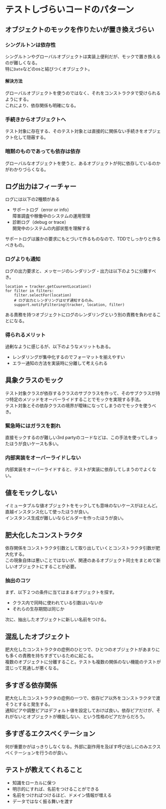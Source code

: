 # テストしづらいコードのパターン
## オブジェクトのモックを作りたいが置き換えづらい
### シングルトンは依存性
シングルトンやグローバルオブジェクトは実装上便利だが、モックで置き換えるのが難しくなる。  
特に`Date`などのosと結びつくオブジェクト。

#### 解決方法
グローバルオブジェクトを使うのではなく、それをコンストラクタで受けられるようにする。  
これにより、依存関係も明確になる。

### 手続きからオブジェクトへ
テスト対象に存在する、そのテスト対象とは直接的に関係ない手続きをオブジェクト化して隠蔽する。

### 暗黙のものであっても依存は依存
グローバルなオブジェクトを使うと、あるオブジェクトが何に依存しているのかがわかりづらくなる。


## ログ出力はフィーチャー
ログには以下の2種類がある

* サポートログ（error or info）  
障害調査や稼働中のシステムの運用管理
* 診断ログ（debug or trace）  
開発中のシステムの内部状態を理解する

サポートログは誰かの要求にもとづいて作るものなので、TDDでしっかりと作るべきもの。

### ログよりも通知
ログの出力要求と、メッセージのレンダリング・出力は以下のように分離すべき。

	location = tracker.getCuurentLocation()
	for filter in filters:
		filter.selectFor(location)
		# ログ出力とレンダリングはせず通知するのみ。
		support.notifyFiltering(tracker, location, filter)
		
ある責務を持つオブジェクトにログのレンダリングという別の責務を負わせることになる。

### 得られるメリット
過剰なように感じるが、以下のようなメリットもある。

* レンダリングが集中化するのでフォーマットを揃えやすい
* エラー通知の方法を実装時に分離して考えられる

## 具象クラスのモック
テスト対象クラスが依存するクラスのサブクラスを作って、そのサブクラスが持つ特定のメソッドをオーバーライドすることでモックを実現する手法。  
テスト対象とその依存クラスの境界が曖昧になってしまうのでモックを使うべき。

### 緊急時にはガラスを割れ
直接モックするのが難しい3rd partyのコードなどは、この手法を使ってしまったほうが良いケースも多い。

### 内部実装をオーバーライドしない
内部実装をオーバーライドすると、テストが実装に依存してしまうのでよくない。

## 値をモックしない
イミュータブルな値オブジェクトをモックしても意味のないケースがほとんど。直越インスタンス化して使ったほうが良い。  
インスタンス生成が難しいならビルダーを作ったほうが良い。

## 肥大化したコンストラクタ
依存関係をコンストラクタ引数として取り出していくとコンストラクタ引数が肥大化する。  
この現象自体は悪いことではないが、関連のあるオブジェクト同士をまとめて新しいオブジェクトにすることが必要。

### 抽出のコツ
まず、以下２つの条件に当てはまるオブジェクトを探す。

* クラス内で同時に使われている引数はいないか
* それらの生存期間は同じか

次に、抽出したオブジェクトに新しい名前をつける。

## 混乱したオブジェクト
肥大化したコンストラクタの症例のひとつで、ひとつのオブジェクトがあまりにも多くの責務を持ちすぎているために起こる。  
複数のオブジェクトに分離すること。テストも複数の関係のない機能のテストが混じって見通しが悪くなる。

## 多すぎる依存関係
肥大化したコンストラクタの症例の一つで、依存ピア以外をコンストラクタで渡そうとすると発生する。  
通知ピアや調整ピアはデフォルト値を設定しておけば良い。依存ピアだけが、それがないとオブジェクトが機能しない、という性格のピアだからだろう。

## 多すぎるエクスペくテーション
何が重要かがはっきりしなくなる。外部に副作用を及ぼす呼び出しにのみエクスペくテーションを行うのが良い。

## テストが教えてくれること
* 知識をローカルに保つ
* 明示的にすれば、名前をつけることができる
* 名前をつければつけるほど、ドメイン情報が増える
* データではなく振る舞いを渡す